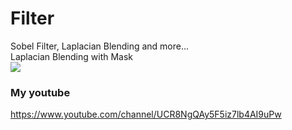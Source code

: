 # Filter
Sobel Filter, Laplacian Blending and more...<br>
Laplacian Blending with Mask<br>
[![](http://img.youtube.com/vi/laXaZyHB68s/0.jpg)](http://www.youtube.com/watch?v=laXaZyHB68s "")<br>
### My youtube
https://www.youtube.com/channel/UCR8NgQAy5F5iz7lb4AI9uPw
